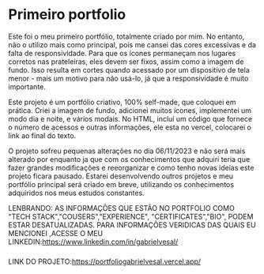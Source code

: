 # Primeiro portfolio
Este foi o meu primeiro portfólio, totalmente criado por mim. No entanto, não o utilizo mais como principal, pois me cansei das cores excessivas e da falta de responsividade. Para que os ícones permaneçam nos lugares corretos nas prateleiras, eles devem ser fixos, assim como a imagem de fundo. Isso resulta em cortes quando acessado por um dispositivo de tela menor - mais um motivo para não usá-lo, já que a responsividade é muito importante.

Este projeto é um portfólio criativo, 100% self-made, que coloquei em prática. Criei a imagem de fundo, adicionei muitos ícones, implementei um modo dia e noite, e vários modais. No HTML, incluí um código que fornece o número de acessos e outras informações, ele esta no vercel, colocarei o link ao final do texto.

O projeto sofreu pequenas alterações no dia 06/11/2023 e não será mais alterado por enquanto ja que com os conhecimentos que adquiri teria que fazer grandes modificações e reeorganizar e como tenho novas ideias este projeto ficara pausado. Estarei desenvolvendo outros projetos e meu portfólio principal será criado em breve, utilizando os conhecimentos adquiridos nos meus estudos constantes.

LENBRANDO: AS INFORMAÇÕES QUE ESTÃO NO PORTFOLIO COMO "TECH STACK","COUSERS","EXPERIENCE", "CERTIFICATES","BIO", PODEM ESTAR DESATUALIZADAS. PARA INFORMAÇÕES VERIDICAS DAS QUAIS EU MENCIONEI ,ACESSE O MEU LINKEDIN:https://www.linkedin.com/in/gabrielvesal/
###
LINK DO PROJETO:https://portfoliogabrielvesal.vercel.app/
